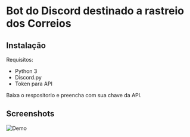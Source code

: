 
# Bot do Discord destinado a rastreio dos Correios






## Instalação

Requisitos:

- Python 3 
- Discord.py 
- Token para API

Baixa o respositorio e preencha com sua chave da API.
    
## Screenshots

![Demo](https://i.imgur.com/LXryiZI.png)

